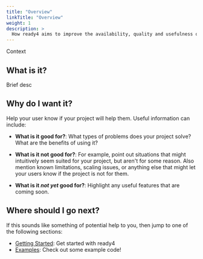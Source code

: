 ```yaml
---
title: "Overview"
linkTitle: "Overview"
weight: 1
description: >
  How ready4 aims to improve the availability, quality and usefulness of decision models in youth mental health.
---
```


Context

## What is it?

Brief desc

## Why do I want it?

Help your user know if your project will help them. Useful information can include: 

* **What is it good for?**: What types of problems does your project solve? What are the benefits of using it?

* **What is it not good for?**: For example, point out situations that might intuitively seem suited for your project, but aren't for some reason. Also mention known limitations, scaling issues, or anything else that might let your users know if the project is not for them.

* **What is it *not yet* good for?**: Highlight any useful features that are coming soon.

## Where should I go next?

If this sounds like something of potential help to you, then jump to one of the following sections:

* [Getting Started](/docs/getting-started/): Get started with ready4
* [Examples](/docs/examples/): Check out some example code!

